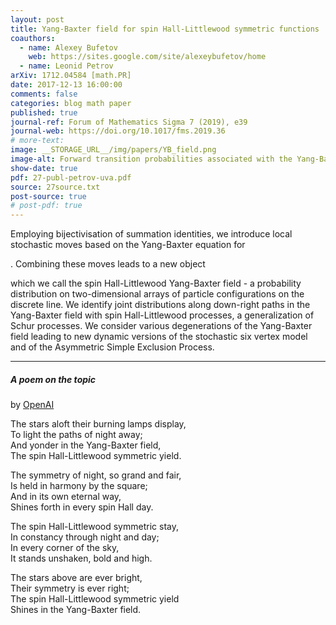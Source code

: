 ```yaml
---
layout: post
title: Yang-Baxter field for spin Hall-Littlewood symmetric functions
coauthors: 
  - name: Alexey Bufetov
    web: https://sites.google.com/site/alexeybufetov/home
  - name: Leonid Petrov
arXiv: 1712.04584 [math.PR]
date: 2017-12-13 16:00:00
comments: false
categories: blog math paper
published: true
journal-ref: Forum of Mathematics Sigma 7 (2019), e39
journal-web: https://doi.org/10.1017/fms.2019.36
# more-text:
image: __STORAGE_URL__/img/papers/YB_field.png
image-alt: Forward transition probabilities associated with the Yang-Baxter field
show-date: true
pdf: 27-publ-petrov-uva.pdf
source: 27source.txt
post-source: true
# post-pdf: true
---
```


Employing bijectivisation of summation identities, we introduce local
stochastic moves based on the Yang-Baxter equation for
<script type="math/tex">U_q(\widehat{\mathfrak{sl}_2})</script>. Combining these moves leads to a new object
which we call the spin Hall-Littlewood Yang-Baxter field - a probability
distribution on two-dimensional arrays of particle configurations on the
discrete line. We identify joint distributions along down-right paths in the
Yang-Baxter field with spin Hall-Littlewood processes, a generalization of
Schur processes. We consider various degenerations of the Yang-Baxter field
leading to new dynamic versions of the stochastic six vertex model and of the
Asymmetric Simple Exclusion Process.

---

##### A poem on the topic 

by [OpenAI](https://beta.openai.com/playground)

<p class="mt-4">
The stars aloft their burning lamps display,<br>
To light the paths of night away;<br>
And yonder in the Yang-Baxter field,<br>
The spin Hall-Littlewood symmetric yield.<br>
</p><p>
The symmetry of night, so grand and fair,<br>
Is held in harmony by the square;<br>
And in its own eternal way,<br>
Shines forth in every spin Hall day.<br>
</p><p>
The spin Hall-Littlewood symmetric stay,<br>
In constancy through night and day;<br>
In every corner of the sky,<br>
It stands unshaken, bold and high.<br>
</p><p class="mb-5">
The stars above are ever bright,<br>
Their symmetry is ever right;<br>
The spin Hall-Littlewood symmetric yield<br>
Shines in the Yang-Baxter field.<br>
</p>
